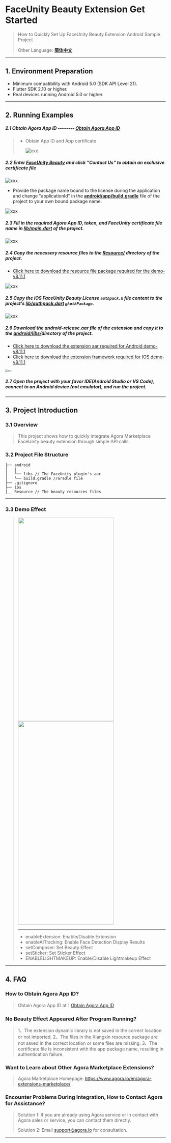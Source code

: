 # FaceUnity Beauty Extension Get Started

> How to Quickly Set Up FaceUnity Beauty Extension Android Sample Project
>
> Other Language: [**简体中文**](README.zh.md)

---

## 1. Environment Preparation

- Minimum compatibility with Android 5.0 (SDK API Level 21).
- Flutter SDK 2.10 or higher.
- Real devices running Android 5.0 or higher.

---

## 2. Running Examples

##### 2.1 Obtain Agora App ID -------- [Obtain Agora App ID](https://docs.agora.io/en/video-calling/reference/manage-agora-account?platform=ios#get-the-app-id)

> - Obtain App ID and App certificate
>
>   ![xxx](https://accktvpic.oss-cn-beijing.aliyuncs.com/pic/github_readme/market-place/Market-Place-1.png)

##### 2.2 Enter [FaceUnity Beauty](https://console.agora.io/marketplace/extension/introduce?serviceName=faceunity-ar-en) and click "Contact Us" to obtain an exclusive certificate file

![xxx](https://accktvpic.oss-cn-beijing.aliyuncs.com/pic/github_readme/market-place/FaceUnity/FaceUnity-EN-1.png)

- Provide the package name bound to the license during the application and change "applicationId" in the [**android/app/build.gradle**](android/app/build.gradle) file of the project to your own bound package name.

![xxx](https://web-cdn.agora.io/docs-files/1679457359046)

##### 2.3 Fill in the required Agora App ID, token, and FaceUnity certificate file name in [**lib/main.dart**](lib/main.dart) of the project.

![xxx](https://accktvpic.oss-cn-beijing.aliyuncs.com/pic/github_readme/market-place/FaceUnity/FaceUnity_flutter_3.png)


##### 2.4 Copy the necessary resource files to the [**Resource/**](Resource/) directory of the project.

* [Click here to download the resource file package required for the demo-v8.11.1](https://download.agora.io/marketplace/release/Agora_Marketplace_FaceUnity_v8.11.1_Extension_for_Resource.tar.gz)

![xxx](https://web-cdn.agora.io/docs-files/1673335775613)

##### 2.5 Copy the iOS FaceUnity Beauty License `authpack.h` file content to the project's [lib/authpack.dart](lib/authpack.dart) `gAuthPackage`.

![xxx](https://accktvpic.oss-cn-beijing.aliyuncs.com/pic/github_readme/market-place/FaceUnity/FaceUnity_flutter_2.png)

##### 2.6 Download the **android-release.aar** file of the extension and copy it to the [**android/libs/**](android/libs/)directory of the project.

* [Click here to download the extension aar required for Android demo-v8.11.1](https://download.agora.io/marketplace/release/Agora_Marketplace_FaceUnity_v8.11.1_Extension_for_Android_v4.3.2-1.tar.gz)
* [Click here to download the extension framework required for IOS demo-v8.11.1](https://download.agora.io/marketplace/release/Agora_Marketplace_FaceUnity_v8.11.1_Extension_for_iOS_v4.3.2-1.tar.gz)

<img src="https://web-cdn.agora.io/docs-files/1673335651833" alt="xxx" style="zoom:50%;" />

##### 2.7 Open the project with your favor IDE(Android Studio or VS Code), connect to an Android device (not emulator), and run the project.

---

## 3. Project Introduction

### 3.1 Overview

> This project shows how to quickly integrate Agora Marketplace FaceUnity beauty extension through simple API calls.

### 3.2 Project File Structure

```
├── android
│   |
│   └── libs // The FaceUnity plugin's aar
│   └── build.gradle //Gradle file
├── .gitignore
├── ios
|__ Resource // The beauty resources files
```
---
### 3.3 Demo Effect

> <img src="https://accktvpic.oss-cn-beijing.aliyuncs.com/pic/github_readme/market-place/FaceUnity/FaceUnity-effect-3.jpg.jpg" width="300" height="640">
> <img src="https://accktvpic.oss-cn-beijing.aliyuncs.com/pic/github_readme/market-place/FaceUnity/FaceUnity-effect-4.jpg.jpg" width="300" height="640">
>
> ---
>
> * enableExtension: Enable/Disable Extension
> * enableAITracking: Enable Face Detection Display Results
> * setComposer: Set Beauty Effect
> * setSticker: Set Sticker Effect
> * ENABLELIGHTMAKEUP: Enable/Disable Lightmakeup Effect


---

## 4. FAQ

### How to Obtain Agora App ID?

> Obtain Agora App ID at：[Obtain Agora App ID](https://docs.agora.io/en/video-calling/reference/manage-agora-account?platform=ios#get-the-app-id)

### No Beauty Effect Appeared After Program Running?

> 1、The extension dynamic library is not saved in the correct location or not imported.
> 2、The files in the Xiangxin resource package are not saved in the correct location or some files are missing.
> 3、The certificate file is inconsistent with the app package name, resulting in authentication failure.

### Want to Learn about Other Agora Marketplace Extensions?

> Agora Marketplace Homepage: https://www.agora.io/en/agora-extensions-marketplace/

### Encounter Problems During Integration, How to Contact Agora for Assistance?

> Solution 1: If you are already using Agora service or in contact with Agora sales or service, you can contact them directly.
>
> Solution 2: Email [support@agora.io](mailto:support@agora.io) for consultation.

---
